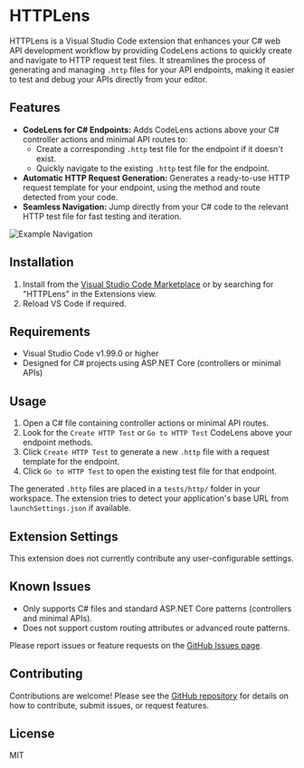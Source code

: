 # HTTPLens

HTTPLens is a Visual Studio Code extension that enhances your C# web API development workflow by providing CodeLens actions to quickly create and navigate to HTTP request test files. It streamlines the process of generating and managing `.http` files for your API endpoints, making it easier to test and debug your APIs directly from your editor.

## Features

- **CodeLens for C# Endpoints:** Adds CodeLens actions above your C# controller actions and minimal API routes to:
  - Create a corresponding `.http` test file for the endpoint if it doesn't exist.
  - Quickly navigate to the existing `.http` test file for the endpoint.
- **Automatic HTTP Request Generation:** Generates a ready-to-use HTTP request template for your endpoint, using the method and route detected from your code.
- **Seamless Navigation:** Jump directly from your C# code to the relevant HTTP test file for fast testing and iteration.

![Example Navigation](https://github.com/user-attachments/assets/c5bb1807-6b12-4ad8-954d-12337cd4f6dd)

## Installation

1. Install from the [Visual Studio Code Marketplace](https://marketplace.visualstudio.com/) or by searching for "HTTPLens" in the Extensions view.
2. Reload VS Code if required.

## Requirements

- Visual Studio Code v1.99.0 or higher
- Designed for C# projects using ASP.NET Core (controllers or minimal APIs)

## Usage

1. Open a C# file containing controller actions or minimal API routes.
2. Look for the `Create HTTP Test` or `Go to HTTP Test` CodeLens above your endpoint methods.
3. Click `Create HTTP Test` to generate a new `.http` file with a request template for the endpoint.
4. Click `Go to HTTP Test` to open the existing test file for that endpoint.

The generated `.http` files are placed in a `tests/http/` folder in your workspace. The extension tries to detect your application's base URL from `launchSettings.json` if available.

## Extension Settings

This extension does not currently contribute any user-configurable settings.

## Known Issues

- Only supports C# files and standard ASP.NET Core patterns (controllers and minimal APIs).
- Does not support custom routing attributes or advanced route patterns.

Please report issues or feature requests on the [GitHub Issues page](https://github.com/timheuer/httplens/issues).


## Contributing

Contributions are welcome! Please see the [GitHub repository](https://github.com/timheuer/httplens) for details on how to contribute, submit issues, or request features.

## License

MIT
